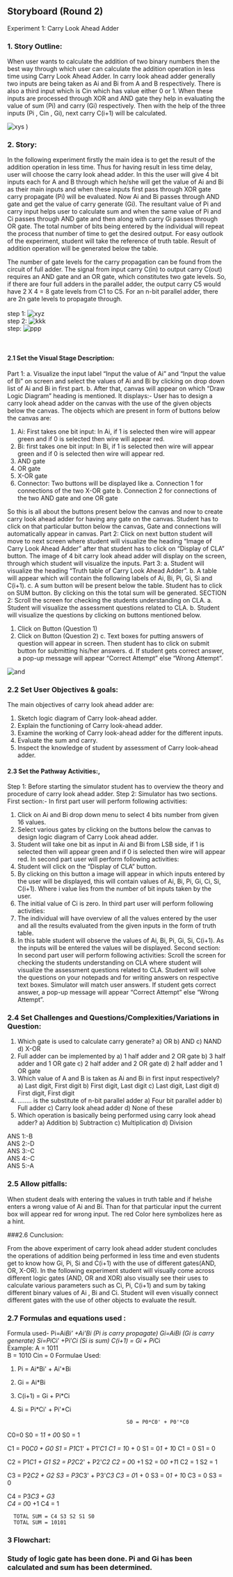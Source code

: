 ## Storyboard (Round 2)

Experiment 1: Carry Look Ahead Adder

### 1. Story Outline:

When user wants to calculate the addition of two binary numbers then the best way through which user can calculate the addition operation in less time using Carry Look Ahead Adder. In carry look ahead adder generally two inputs are being taken as Ai and Bi from A and B respectively. There is also a third input which is Cin which has value either 0 or 1. When these inputs are processed through XOR and AND gate they help in evaluating the value of sum (Pi) and carry (Gi) respectively. Then with the help of the three inputs (Pi , Cin , Gi), next carry C(i+1) will be calculated.

![xys](images/100.jpg)
)
### 2. Story:

In the following experiment firstly the main idea is to get the result of the addition operation in less time. Thus for having result in less time delay, user will choose the carry look ahead adder. In this the  user will give 4 bit inputs each for A and B through which he/she will get the value of Ai and Bi as their main inputs and when these inputs first pass through XOR gate carry propagate (Pi) will be evaluated. Now Ai and Bi passes through AND gate and get the value of carry generate (Gi). The resultant value of Pi and carry input helps user to calculate sum and when the same value of Pi and Ci passes through AND gate and then along with carry Gi passes through OR gate. The total number of bits being entered by the individual will repeat the process that number of time to get the desired output. For easy outlook of the experiment, student will take the reference of truth table. Result of addition operation will be generated below the table.  

        
The number of gate levels for the carry propagation can be found from the circuit of full adder. The signal from input carry C(in) to output carry C(out) requires an AND gate and an OR gate, which constitutes two gate levels. So, if there are four full adders in the parallel adder, the output carry C5 would have 2 X 4 = 8 gate levels from C1 to C5. For an n-bit parallel adder, there are 2n gate levels to propagate through.</br></br>
step 1:
![xyz](images/abc.png)
</br>
step 2:
![kkk](images/qwe.png)
</br>
step:
![ppp](images/asd.png)




<br>

#### 2.1 Set the Visual Stage Description:
Part 1: a. Visualize the input label “Input the value of Ai” and “Input the value of Bi” on screen and select the values of Ai and Bi by clicking on drop down list of Ai and Bi in first part. 
b. After that, canvas will appear on which “Draw Logic Diagram” heading is mentioned. It displays:- User has to design a carry look ahead adder on the canvas with the use of the given objects below the canvas. The objects which are present in form of buttons below the canvas are:
1. Ai: First takes one bit input: In Ai, if 1 is selected then wire will appear green and if 0 is selected then wire will appear red. 
2. Bi: first takes one bit input: In Bi, if 1 is selected then wire will appear green and if 0 is selected then wire will appear red. 
3. AND gate
4. OR gate
5. X-OR gate
6. Connector: Two buttons will be displayed like
a. Connection 1 for connections of the two X-OR gate
b. Connection 2  for connections of the two AND gate and one OR gate

So this is all about the buttons present below the canvas and now to create carry look ahead adder for having any gate on the canvas. Student has to click on that particular button below the canvas, Gate and connections will automatically appear in canvas. 
Part 2: Click on next button student will move to next screen where student will visualize the heading “Image of Carry Look Ahead Adder” after that student has to click on “Display of CLA” button. The image of 4 bit carry look ahead adder will display on the screen, through which student will visualize the inputs. 
Part 3: a. Student will visualize the heading “Truth table of Carry Look Ahead Adder”.
b. A table will appear which will contain the following labels of Ai, Bi, Pi, Gi, Si and C(i+1).
c. A sum button will be present below the table. Student has to click on SUM button. By clicking on this the total sum will be generated.
SECTION 2: Scroll the screen for checking the students understanding on CLA.
a.	Student will visualize the assessment questions related to CLA.
b.	Student will visualize the questions by clicking on buttons mentioned below.
1.	Click on Button (Question 1)
2.	Click on Button (Question 2)
c.	Text boxes for putting answers of question will appear in screen. Then student has to click on submit button for submitting his/her answers. 
d.	If student gets correct answer, a pop-up message will appear “Correct Attempt” else “Wrong Attempt”. 
 
![and](mindmap/image2.jpg)</br>

### 2.2 Set User Objectives & goals:

The main objectives of carry look ahead adder are: 
1. Sketch logic diagram of Carry look-ahead adder. 
2. Explain the functioning of Carry look-ahead adder.
3. Examine the working of Carry look-ahead adder for the different inputs.
4. Evaluate the sum and carry.	
5. Inspect the knowledge of student by assessment of Carry look-ahead adder.

#### 2.3 Set the Pathway Activities:,

Step 1: Before starting the simulator student has to overview the theory and procedure of carry look ahead adder.
Step 2: Simulator has two sections. 
First section:- In first part user will perform following activities:
1.	Click on Ai and Bi drop down menu to select 4 bits number from given 16 values.
2.	Select various gates by clicking on the buttons below the canvas to design logic diagram of Carry Look ahead adder. 
3.	Student will take one bit as input in Ai and Bi from LSB side, if 1 is selected then will appear green and if 0 is selected then wire will appear red. 
In second part user will perform following activities:
1.	Student will click on the “Display of CLA” button. 
2.	By clicking on this button a image will appear in which inputs entered by the user will be displayed, this will contain values of Ai, Bi, Pi, Gi, Ci, Si, C(i+1). Where i value lies from the number of bit inputs taken by the user. 
3.	The initial value of Ci is zero.
In third part user will perform following activities: 
1.	The individual will have overview of all the values entered by the user and all the results evaluated from the given inputs in the form of truth table. 
2.	In this table student will observe the values of Ai, Bi, Pi, Gi, Si, C(i+1). As the inputs will be entered the values will be displayed.
Second section: In second part user will perform following activities:
Scroll the screen for checking the students understanding on CLA where student will visualize the assessment questions related to CLA. Student will solve the questions on your notepads and for writing answers on respective text boxes. Simulator will match user answers. If student gets correct answer, a pop-up message will appear “Correct Attempt” else “Wrong Attempt”. 


### 2.4 Set Challenges and Questions/Complexities/Variations in Question:

1. Which gate is used to calculate carry generate?
 a) OR
 b) AND
 c) NAND
 d) X-OR
2. Full adder can be implemented by
 a) 1 half adder and 2 OR gate
 b) 3 half adder and 1 OR gate
 c) 2 half adder and 2 OR gate
 d) 2 half adder and 1 OR gate
3. Which value of A and B is taken as Ai and Bi in first input respectively?
 a) Last digit, First digit
 b) First digit, Last digit
 c) Last digit, Last digit
 d) First digit, First digit
4. ........ is the substitute of n-bit parallel adder
 a) Four bit parallel adder
 b) Full adder
 c) Carry look ahead adder
 d) None of these
5. Which operation is basically being performed using carry look ahead adder?
 a) Addition
 b) Subtraction
 c) Multiplication
 d) Division

ANS 1:-B</br>
ANS 2:-D</br>
ANS 3:-C</br>
ANS 4:-C</br>
ANS 5:-A</br>

### 2.5  Allow pitfalls:

When student deals with entering the values in truth table and if he\she enters a wrong value of Ai and Bi. Than for that particular input the current box will appear red for wrong input. The red Color here symbolizes here as a hint.

###2.6 Cunclusion:

From the above experiment of carry look ahead adder student concludes the operations of addition being performed in less time and even students get to know how Gi, Pi, Si and C(i+1) with the use of different gates(AND, OR, X-OR). 
In the following experiment student will visually come across different logic gates (AND, OR and XOR) also visually see their uses to calculate various parameters such as Ci, Pi, C(i+1) and sum by taking different binary values of Ai , Bi and Ci. Student will even visually connect different gates with the use of other objects to evaluate the result.



### 2.7 Formulas and equations used :

 Formula used-
                             Pi=Ai*Bi’ +Ai’*Bi              (Pi is carry propagate)
                             Gi=Ai*Bi                             (Gi is carry generate)
                             Si=Pi*Ci’ +Pi’*Ci               (Si is sum)
                             C(i+1) = Gi + Pi*Ci        
Example: 
A = 1011             
B = 1010
Cin = 0
Formulae Used:
  1) Pi = Ai*Bi' + Ai'*Bi
  2) Gi = Ai*Bi
  3) C(i+1) = Gi + Pi*Ci
  4) Si = Pi*Ci' + Pi'*Ci

                                            S0 = P0*C0' + P0'*C0
   C0=0                                     S0 = 1*1 + 0*0
                                            S0 = 1

  C1 = P0*C0 + G0                           S1 = P1*C1' + P1'*C1
  C1 = 1*0 + 0                              S1 = 0*1 + 1*0
  C1 = 0                                    S1 = 0

  C2 = P1*C1 + G1                           S2 = P2*C2' + P2'*C2
  C2 = 0*0 +1                               S2 = 0*0 +1*1
  C2 = 1                                    S2 = 1

  C3 = P2*C2 + G2                          S3 = P3*C3' + P3'*C3
  C3 = 0*1 + 0                             S3 = 0*1 + 1*0
  C3 = 0                                   S3 = 0

  C4 = P3*C3 + G3                        
  C4 = 0*0 +1
  C4 = 1
      
      TOTAL SUM = C4 S3 S2 S1 S0
      TOTAL SUM = 10101                    

### 3 Flowchart:

 


###  Study of logic gate has been done. Pi and Gi has been calculated and sum has been determined.






